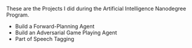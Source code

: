 These are the Projects I did during the Artificial Intelligence Nanodegree Program.

- Build a Forward-Planning Agent
- Build an Adversarial Game Playing Agent
- Part of Speech Tagging
